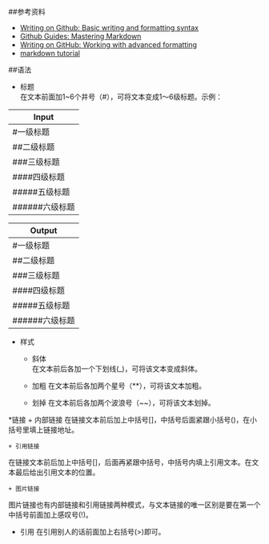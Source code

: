 ##参考资料

* [Writing on Github: Basic writing and formatting syntax](https://help.github.com/articles/basic-writing-and-formatting-syntax/)
* [Github Guides: Mastering Markdown](https://guides.github.com/features/mastering-markdown/)
* [Writing on GitHub: Working with advanced formatting](https://help.github.com/articles/working-with-advanced-formatting/)
* [markdown tutorial](http://www.markdowntutorial.com/)

##语法

* 标题  
在文本前面加1~6个井号（#），可将文本变成1～6级标题。示例：

Input | 
----- | 
\#一级标题 | 
\#\#二级标题 | 
\#\#\#三级标题 | 
\#\#\#\#四级标题 | 
\#\#\#\#\#五级标题 | 
\#\#\#\#\#\#六级标题 | 

Output |
------ |
#一级标题 |
##二级标题 |
###三级标题 |
####四级标题 |
#####五级标题 |
######六级标题 |

* 样式
    + 斜体  
在文本前后各加一个下划线(_)，可将该文本变成斜体。

	+ 加粗
在文本前后各加两个星号（**），可将该文本加粗。

	+ 划掉
在文本前后各加两个波浪号（~~），可将该文本划掉。

*链接
	+ 内部链接
在链接文本前后加上中括号[]，中括号后面紧跟小括号()，在小括号里填上链接地址。

	+ 引用链接
在链接文本前后加上中括号[]，后面再紧跟中括号，中括号内填上引用文本。在文本最后给出引用文本的位置。

	+ 图片链接
图片链接也有内部链接和引用链接两种模式，与文本链接的唯一区别是要在第一个中括号前面加上感叹号(!)。

* 引用
在引用别人的话前面加上右括号(>)即可。
